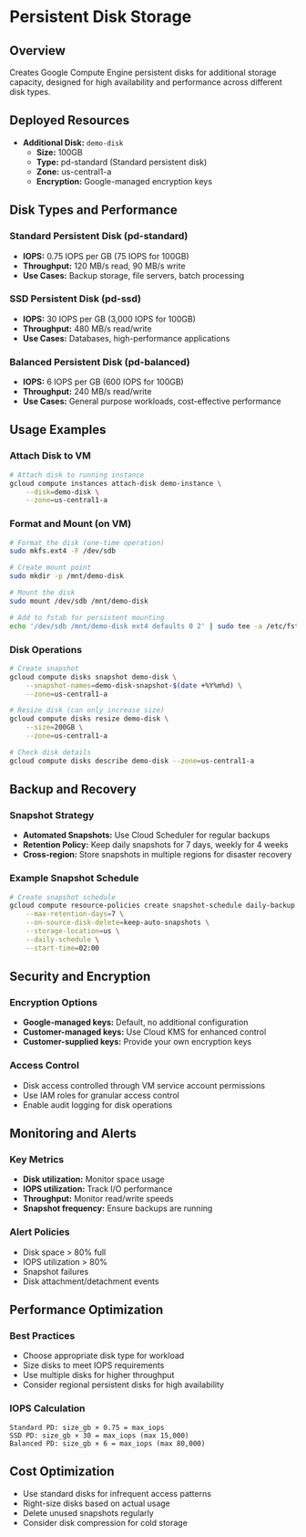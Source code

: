 # Persistent Disk Storage

## Overview
Creates Google Compute Engine persistent disks for additional storage capacity, designed for high availability and performance across different disk types.

## Deployed Resources
- **Additional Disk:** `demo-disk`
  - **Size:** 100GB
  - **Type:** pd-standard (Standard persistent disk)
  - **Zone:** us-central1-a
  - **Encryption:** Google-managed encryption keys

## Disk Types and Performance

### Standard Persistent Disk (pd-standard)
- **IOPS:** 0.75 IOPS per GB (75 IOPS for 100GB)
- **Throughput:** 120 MB/s read, 90 MB/s write
- **Use Cases:** Backup storage, file servers, batch processing

### SSD Persistent Disk (pd-ssd)
- **IOPS:** 30 IOPS per GB (3,000 IOPS for 100GB)
- **Throughput:** 480 MB/s read/write
- **Use Cases:** Databases, high-performance applications

### Balanced Persistent Disk (pd-balanced)
- **IOPS:** 6 IOPS per GB (600 IOPS for 100GB)
- **Throughput:** 240 MB/s read/write
- **Use Cases:** General purpose workloads, cost-effective performance

## Usage Examples

### Attach Disk to VM
```bash
# Attach disk to running instance
gcloud compute instances attach-disk demo-instance \
    --disk=demo-disk \
    --zone=us-central1-a
```

### Format and Mount (on VM)
```bash
# Format the disk (one-time operation)
sudo mkfs.ext4 -F /dev/sdb

# Create mount point
sudo mkdir -p /mnt/demo-disk

# Mount the disk
sudo mount /dev/sdb /mnt/demo-disk

# Add to fstab for persistent mounting
echo '/dev/sdb /mnt/demo-disk ext4 defaults 0 2' | sudo tee -a /etc/fstab
```

### Disk Operations
```bash
# Create snapshot
gcloud compute disks snapshot demo-disk \
    --snapshot-names=demo-disk-snapshot-$(date +%Y%m%d) \
    --zone=us-central1-a

# Resize disk (can only increase size)
gcloud compute disks resize demo-disk \
    --size=200GB \
    --zone=us-central1-a

# Check disk details
gcloud compute disks describe demo-disk --zone=us-central1-a
```

## Backup and Recovery

### Snapshot Strategy
- **Automated Snapshots:** Use Cloud Scheduler for regular backups
- **Retention Policy:** Keep daily snapshots for 7 days, weekly for 4 weeks
- **Cross-region:** Store snapshots in multiple regions for disaster recovery

### Example Snapshot Schedule
```bash
# Create snapshot schedule
gcloud compute resource-policies create snapshot-schedule daily-backup \
    --max-retention-days=7 \
    --on-source-disk-delete=keep-auto-snapshots \
    --storage-location=us \
    --daily-schedule \
    --start-time=02:00
```

## Security and Encryption

### Encryption Options
- **Google-managed keys:** Default, no additional configuration
- **Customer-managed keys:** Use Cloud KMS for enhanced control
- **Customer-supplied keys:** Provide your own encryption keys

### Access Control
- Disk access controlled through VM service account permissions
- Use IAM roles for granular access control
- Enable audit logging for disk operations

## Monitoring and Alerts

### Key Metrics
- **Disk utilization:** Monitor space usage
- **IOPS utilization:** Track I/O performance
- **Throughput:** Monitor read/write speeds
- **Snapshot frequency:** Ensure backups are running

### Alert Policies
- Disk space > 80% full
- IOPS utilization > 80%
- Snapshot failures
- Disk attachment/detachment events

## Performance Optimization

### Best Practices
- Choose appropriate disk type for workload
- Size disks to meet IOPS requirements
- Use multiple disks for higher throughput
- Consider regional persistent disks for high availability

### IOPS Calculation
```
Standard PD: size_gb × 0.75 = max_iops
SSD PD: size_gb × 30 = max_iops (max 15,000)
Balanced PD: size_gb × 6 = max_iops (max 80,000)
```

## Cost Optimization
- Use standard disks for infrequent access patterns
- Right-size disks based on actual usage
- Delete unused snapshots regularly
- Consider disk compression for cold storage
